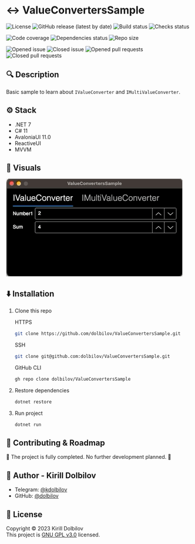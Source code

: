 # ↔️ ValueConvertersSample

![License](https://img.shields.io/github/license/dolbilov/ValueConvertersSample)
![GitHub release (latest by date)](https://img.shields.io/github/v/release/dolbilov/ValueConvertersSample)
![Build status](https://img.shields.io/github/actions/workflow/status/dolbilov/ValueConvertersSample/dotnet.yml)
![Checks status](https://img.shields.io/github/checks-status/dolbilov/ValueConvertersSample/main)

![Code coverage](https://img.shields.io/codecov/c/github/dolbilov/ValueConvertersSample)
![Dependencies status](https://img.shields.io/librariesio/github/dolbilov/ValueConvertersSample)
![Repo size](https://img.shields.io/github/repo-size/dolbilov/ValueConvertersSample)

![Opened issue](https://img.shields.io/github/issues/dolbilov/ValueConvertersSample)
![Closed issue](https://img.shields.io/github/issues-closed/dolbilov/ValueConvertersSample)
![Opened pull requests](https://img.shields.io/github/issues-pr/dolbilov/ValueConvertersSample)
![Closed pull requests](https://img.shields.io/github/issues-pr-closed/dolbilov/ValueConvertersSample)

## 🔍 **Description**

Basic sample to learn about `IValueConverter` and `IMultiValueConverter`.

## ⚙ **Stack**

- .NET 7
- C# 11
- AvaloniaUI 11.0
- ReactiveUI
- MVVM

## 👀 **Visuals**

![Preview of program](./docs/result.gif)

## ⬇️ **Installation**

1. Clone this repo

   HTTPS

   ```sh
   git clone https://github.com/dolbilov/ValueConvertersSample.git
   ```

   SSH

   ```sh
   git clone git@github.com:dolbilov/ValueConvertersSample.git
   ```

   GitHub CLI

   ```sh
   gh repo clone dolbilov/ValueConvertersSample
   ```

2. Restore dependencies

   ```sh
   dotnet restore
   ```

3. Run project
   ```sh
   dotnet run
   ```

## 🤝 **Contributing & Roadmap**

🏁 The project is fully completed. No further development planned. 🏁

## 👤 **Author - Kirill Dolbilov**

- Telegram: [@kdolbilov](https://t.me/kdolbilov)
- GitHub: [@dolbilov](https://github.com/dolbilov)

## 📝 **License**

Copyright &copy; 2023 Kirill Dolbilov  
This project is [GNU GPL v3.0](https://github.com/dolbilov/ValueConvertersSample/blob/main/LICENSE) licensed.
